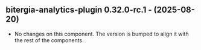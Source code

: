   ## bitergia-analytics-plugin 0.32.0-rc.1 - (2025-08-20)
  
  * No changes on this component. The version is bumped to align it
    with the rest of the components.
